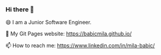 ### Hi there 👋

😄 I am a Junior Software Engineer.

🔭 My Git Pages website: https://babicmila.github.io/

📫 How to reach me: https://www.linkedin.com/in/mila-babic/

<!--
**babicmila/babicmila** is a ✨ _special_ ✨ repository because its `README.md` (this file) appears on your GitHub profile.

Here are some ideas to get you started:

- 🔭 I’m currently working on ...
- 🌱 I’m currently learning ...
- 👯 I’m looking to collaborate on ...
- 🤔 I’m looking for help with ...
- 💬 Ask me about ...
- 📫 How to reach me: ...
- 😄 Pronouns: ...
- ⚡ Fun fact: ...
-->
